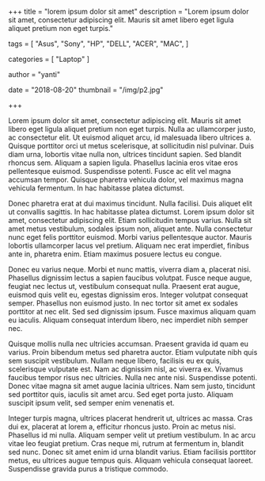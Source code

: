 +++
title = "lorem ipsum dolor sit amet"
description = "Lorem ipsum dolor sit amet, consectetur adipiscing elit. Mauris sit amet libero eget ligula aliquet pretium non eget turpis."

tags = [
    "Asus",
    "Sony",
    "HP",
    "DELL",
    "ACER",
    "MAC",
]

categories = [
    "Laptop"
]

author = "yanti"

date = "2018-08-20"
thumbnail = "/img/p2.jpg"

+++

Lorem ipsum dolor sit amet, consectetur adipiscing elit. Mauris sit amet libero eget ligula aliquet pretium non eget turpis. Nulla ac ullamcorper justo, ac consectetur elit. Ut euismod aliquet arcu, id malesuada libero ultrices a. Quisque porttitor orci ut metus scelerisque, at sollicitudin nisl pulvinar. Duis diam urna, lobortis vitae nulla non, ultrices tincidunt sapien. Sed blandit rhoncus sem. Aliquam a sapien ligula. Phasellus lacinia eros vitae eros pellentesque euismod. Suspendisse potenti. Fusce ac elit vel magna accumsan tempor. Quisque pharetra vehicula dolor, vel maximus magna vehicula fermentum. In hac habitasse platea dictumst.

Donec pharetra erat at dui maximus tincidunt. Nulla facilisi. Duis aliquet elit ut convallis sagittis. In hac habitasse platea dictumst. Lorem ipsum dolor sit amet, consectetur adipiscing elit. Etiam sollicitudin tempus varius. Nulla sit amet metus vestibulum, sodales ipsum non, aliquet ante. Nulla consectetur nunc eget felis porttitor euismod. Morbi varius pellentesque auctor. Mauris lobortis ullamcorper lacus vel pretium. Aliquam nec erat imperdiet, finibus ante in, pharetra enim. Etiam maximus posuere lectus eu congue.

Donec eu varius neque. Morbi et nunc mattis, viverra diam a, placerat nisi. Phasellus dignissim lectus a sapien faucibus volutpat. Fusce neque augue, feugiat nec lectus ut, vestibulum consequat nulla. Praesent erat augue, euismod quis velit eu, egestas dignissim eros. Integer volutpat consequat semper. Phasellus non euismod justo. In nec tortor sit amet ex sodales porttitor at nec elit. Sed sed dignissim ipsum. Fusce maximus aliquam quam eu iaculis. Aliquam consequat interdum libero, nec imperdiet nibh semper nec.

Quisque mollis nulla nec ultricies accumsan. Praesent gravida id quam eu varius. Proin bibendum metus sed pharetra auctor. Etiam vulputate nibh quis sem suscipit vestibulum. Nullam neque libero, facilisis eu ex quis, scelerisque vulputate est. Nam ac dignissim nisl, ac viverra ex. Vivamus faucibus tempor risus nec ultricies. Nulla nec ante nisi. Suspendisse potenti. Donec vitae magna sit amet augue lacinia ultrices. Nam sem justo, tincidunt sed porttitor quis, iaculis sit amet arcu. Sed eget porta justo. Aliquam suscipit ipsum velit, sed semper enim venenatis et.

Integer turpis magna, ultrices placerat hendrerit ut, ultrices ac massa. Cras dui ex, placerat at lorem a, efficitur rhoncus justo. Proin ac metus nisi. Phasellus id mi nulla. Aliquam semper velit ut pretium vestibulum. In ac arcu vitae leo feugiat pretium. Cras neque mi, rutrum at fermentum in, blandit sed nunc. Donec sit amet enim id urna blandit varius. Etiam facilisis porttitor metus, eu ultrices augue tempus quis. Aliquam vehicula consequat laoreet. Suspendisse gravida purus a tristique commodo.
